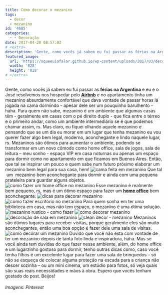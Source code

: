 ```yaml
---
title: Como decorar o mezanino
tags:
  - decor
  - mezanino
id: '4685'
categories:
  - - Decoração
date: 2017-04-20 08:57:03
# <extra>
description: 'Gente, como vocês já sabem eu fui passar as férias na Argentina e eu e o José resolvemos nos hospedar pelo Airbnb e no apartamento tinha um mezanino absurdamente confortável que dava vontade de passar horas lá jogada na cama dormindo &#8211; apesar dele ser um pouquinho barulhento &#8211; haha. Para quem não sabe, mezanino é um ambiente que algumas casas têm &#8211; geralmente em casas com o pé direito duplo &#8211; que fica entre o térreo e o primeiro andar, como um ambiente intermediário se é que podemos chamar assim, rs. Mas claro, eu fiquei olhando aquele mezanino e pensando que se um dia eu morar em um lugar que tenha mezanino eu vou querer fazer algo bem legal, moderno, aconchegante e lindo naquele lugar, rs. Mezaninos são ótimos para aumentar o ambiente, podendo se transformar em um novo &hellip;'
featured_image: 
  url: 'https://oqueeuiafalar.github.io/wp-content/uploads/2017/03/decoração-de-mezanino.jpg'
  width: '828'
  height: '828'
# </extra>
---
```


Gente, como vocês já sabem eu fui passar as **férias na Argentina** e eu e o José resolvemos nos hospedar pelo [**Airbnb**](https://www.airbnb.com.br/) e no apartamento tinha um mezanino absurdamente confortável que dava vontade de passar horas lá jogada na cama dormindo - apesar dele ser um pouquinho barulhento - haha. Para quem não sabe, mezanino é um ambiente que algumas casas têm - geralmente em casas com o pé direito duplo - que fica entre o térreo e o primeiro andar, como um ambiente intermediário se é que podemos chamar assim, rs. Mas claro, eu fiquei olhando aquele mezanino e pensando que se um dia eu morar em um lugar que tenha mezanino eu vou querer fazer algo bem legal, moderno, aconchegante e lindo naquele lugar, rs. Mezaninos são ótimos para aumentar o ambiente, podendo se transformar em um novo cômodo como home office, sala de jogos, sala de leitura – meu sonho - espaço VIP em casa noturnas ou apenas um espaço para dormir como no apartamento em que ficamos em Buenos Aires. Então, que tal se inspirar um pouco e quem sabe num futuro próximo elaborar um mezanino bem legal para sua casa, hem! ![cama feita em mezanino ](/wp-content/uploads/2017/03/como-decorar-mezanino.jpg) Que tal  um  mezanino bem aconchegante para dormir e ainda com uma pequena prateleira para guardar alguns objetos. ![como fazer um home office no mezanino ](/wp-content/uploads/2017/03/decor-escritório-no-mesanino.jpg) Esse mezanino é realmente bem pequeno, rs, mas é um ótimo espaço para fazer um [**home office**](http://natalia.blog.br/como-decorar-home-office-pequeno/) bem aconchegante. ![dicas para decorar mezanino ](/wp-content/uploads/2017/03/como-fazer-cama-no-mezanino.jpg) ![como fazer escritório no mezanino ](/wp-content/uploads/2017/03/decoração-de-mezanino.jpg) Para quem sonha em ter uma biblioteca em casa, mas não tem espaço, o mezanino é uma ótima solução. ![mezanino rustico - como fazer](/wp-content/uploads/2017/03/inspiração-mezanino.jpg) ![como decorar mezanino ](/wp-content/uploads/2017/03/escritório-no-mezanino-decoração.jpg) ![decoração de sala em mezanino ](/wp-content/uploads/2017/03/decor-mezanino.jpg) ![clean decor - mezanino ](/wp-content/uploads/2017/03/decoração-de-mezanino-sofisticado.jpg) Mezaninos são ótimos lugares para receber visitas, porque geralmente eles são muito aconchegantes, então uma boa opção é fazer dele uma sala de visitas. ![como decorar um mezanino ](/wp-content/uploads/2017/03/cama-no-mezanino-decor.jpg) Duvido que você não esta com vontade de ter um mezanino depois de tanta foto linda e inspiradora, haha. Mas se você ainda tem duvidas do que fazer nesse ambiente, além, do home office e um lugarzinho gostoso para dormir, tenho outras dicas como, caso você tenha filhos é um excelente lugar para fazer uma sala de brinquedos – só não se esqueça de colocar alguma proteção na escada para a criança não descer sozinha – ou um mini cinema, um estúdio para fotos, só veja quais são suas reais necessidades e mãos à obra. Espero que vocês tenham gostado do post. Beijos!

###### Imagens: Pinterest
